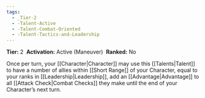 ```yaml
---
tags:
  - _Tier-2
  - -Talent-Active
  - -Talent-Combat-Oriented
  - -Talent-Tactics-and-Leadership
---
```

**Tier:** 2 
**Activation:** Active (Maneuver) 
**Ranked:** No

Once per turn, your [[Character|Character]] may use this [[Talents|Talent]] to have a number of allies within [[Short Range]] of your Character, equal to your ranks in [[Leadership|Leadership]], add an [[Advantage|Advantage]] to all [[Attack Check|Combat Checks]] they make until the end of your Character’s next turn.
